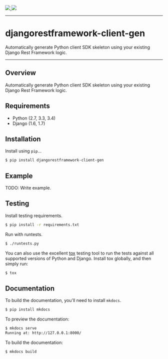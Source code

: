 <div class="badges">
    <a href="http://travis-ci.org/kevinlondon/django-rest-framework-client-gen">
        <img src="https://travis-ci.org/kevinlondon/django-rest-framework-client-gen.svg?branch=master">
    </a>
    <a href="https://pypi.python.org/pypi/djangorestframework-client-gen">
        <img src="https://pypip.in/version/djangorestframework-client-gen/badge.svg">
    </a>
</div>

---

# djangorestframework-client-gen

Automatically generate Python client SDK skeleton using your existing Django Rest Framework logic.

---

## Overview

Automatically generate Python client SDK skeleton using your existing Django Rest Framework logic.

## Requirements

* Python (2.7, 3.3, 3.4)
* Django (1.6, 1.7)

## Installation

Install using `pip`...

```bash
$ pip install djangorestframework-client-gen
```

## Example

TODO: Write example.

## Testing

Install testing requirements.

```bash
$ pip install -r requirements.txt
```

Run with runtests.

```bash
$ ./runtests.py
```

You can also use the excellent [tox](http://tox.readthedocs.org/en/latest/) testing tool to run the tests against all supported versions of Python and Django. Install tox globally, and then simply run:

```bash
$ tox
```

## Documentation

To build the documentation, you'll need to install `mkdocs`.

```bash
$ pip install mkdocs
```

To preview the documentation:

```bash
$ mkdocs serve
Running at: http://127.0.0.1:8000/
```

To build the documentation:

```bash
$ mkdocs build
```
